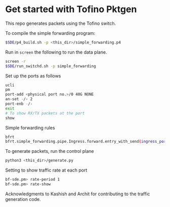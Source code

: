 # Get started with Tofino Pktgen

This repo generates packets using the Tofino switch.

To compile the simple forwarding program:
```sh
$SDE/p4_build.sh -p <this_dir>/simple_forwarding.p4
```

Run in `screen` the following to run the data plane.
```sh
screen -r
$SDE/run_switchd.sh -p simple_forwarding
```

Set up the ports as follows
```sh
ucli
pm
port-add <physical port no.>/0 40G NONE
an-set -/- 2
port-enb -/-
exit
# To show RX/TX packets at the port
show
```

Simple forwarding rules
```sh
bfrt
bfrt.simple_forwarding.pipe.Ingress.forward.entry_with_send(ingress_port=<pktgen dev port>, port=<output dev port>).push()
```

To generate packets, run the control plane
```sh
python3 <this_dir>/generate.py
```

Setting to show traffic rate at each port
```sh
bf-sde.pm> rate-period 1
bf-sde.pm> rate-show
```

Acknowledgments to Kashish and Archit for contributing to the traffic generation code.

